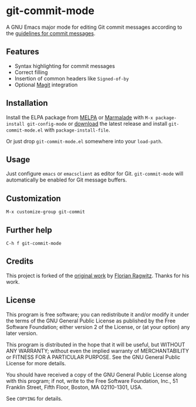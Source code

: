 git-commit-mode
===============

A GNU Emacs major mode for editing Git commit messages according to the
[guidelines for commit messages][guidelines].

Features
--------

- Syntax highlighting for commit messages
- Correct filling
- Insertion of common headers like `Signed-of-by`
- Optional [Magit][] integration

Installation
------------

Install the ELPA package from [MELPA][] or [Marmalade][] with `M-x
package-install git-config-mode` or [download][] the latest release and install
`git-commit-mode.el` with `package-install-file`.

Or just drop `git-commit-mode.el` somewhere into your `load-path`.

Usage
-----

Just configure `emacs` or `emacsclient` as editor for Git. `git-commit-mode`
will automatically be enabled for Git message buffers.

Customization
-------------

`M-x customize-group git-commit`

Further help
------------

`C-h f git-commit-mode`

Credits
-------

This project is forked of the
[original work](https://github.com/rafl/git-commit-mode) by
[Florian Ragwitz](https://github.com/rafl).  Thanks for his work.

License
-------

This program is free software; you can redistribute it and/or modify it under
the terms of the GNU General Public License as published by the Free Software
Foundation; either version 2 of the License, or (at your option) any later
version.

This program is distributed in the hope that it will be useful, but WITHOUT ANY
WARRANTY; without even the implied warranty of MERCHANTABILITY or FITNESS FOR A
PARTICULAR PURPOSE.  See the GNU General Public License for more details.

You should have received a copy of the GNU General Public License along with
this program; if not, write to the Free Software Foundation, Inc., 51 Franklin
Street, Fifth Floor, Boston, MA 02110-1301, USA.

See `COPYING` for details.

[guidelines]: http://tbaggery.com/2008/04/19/a-note-about-git-commit-messages.html
[melpa]: http://melpa.milkbox.net/
[marmalade]: http://marmalade-repo.org/packages/git-commit-mode
[download]: https://github.com/lunaryorn/git-commit-mode/tags
[magit]: http://magit.github.com/magit/
